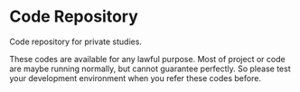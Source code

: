 # Code Repository

Code repository for private studies.

These codes are available for any lawful purpose. Most of project or code are maybe running normally, but cannot guarantee perfectly. So please test your development environment when you refer these codes before. 